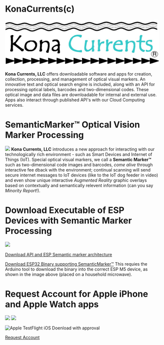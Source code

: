 # KonaCurrents(c)
![KonaCurrents](KonaCurrentsLabel.jpg)


<b>Kona Currents, LLC</b>
offers downloadable software and apps for creation, collection, processing, and management of optical visual markers. An innovative text and optical search engine is included, along with an API for processing optical labels, barcodes and two-dimensional codes. These optical image and data files are downloadable for internal and external use. Apps also interact through published API's with our Cloud Computing services.


# SemanticMarker&trade; Optical Vision Marker Processing
<img src="https://SemanticMarker.org/vision/SemanticMarkerQR.png" width="300">
<b>Kona Currents, LLC</b> introduces a new approach for interacting with our technologically rich environment
 - such as Smart Devices and Internet of Things (IoT). Special optical visual markers, we call a <b>Semantic
Marker&trade;</b> such as two-dimensional code images and barcodes, <i>come alive</i> through interactive fee
dback with the environment; continual scanning will send secure internet messages to IoT devices (like to the
 IoT dog feeder in video) and even show unique interactive <i>Augmented Reality</i> graphic overlays based on
 contextually and semantically relevent information (can you say <i>Minority Report</i>!).

# Download Executable of ESP Devices with Semantic Marker Processing
<img src="https://SemanticMarker.org/vision/M5onMicrowave.jpg" width="300">

[Download API and ESP Semantic marker architecture](https://KnowledgeShark.me/docs/ESP_IOT/html/index.html)

[Download ESP32 Binary supporting SemanticMarker&trade;](https://KnowledgeShark.me/docs/ESP_IOT/ESP_IOT.ino.m5stick_c_plus.bin)
This requies the Arduino tool to download the binary into the correct ESP M5 device, as shown in the image above (placed on a household microwave).

# Request Account for Apple iPhone and Apple Watch apps
<img src="https://SemanticMarker.org/vision/SemanticMarkeriPhoneApp.png" width="300">
<img src="https://SemanticMarker.org/vision/WatchSM.jpg" width="300">


![Apple TestFlight iOS Doenload with approval](https://semanticmarker.org/vision/TestFlight.png)


[Request Account](https://SemanticMarker.org)
